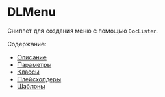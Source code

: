 # DLMenu

Сниппет для создания меню с помощью `DocLister`.

Содержание:

- [Описание](01_Описание.md)
- [Параметры](02_Параметры.md)
- [Классы](03_Классы.md)
- [Плейсхолдеры](04_Плейсхолдеры.md)
- [Шаблоны](05_Шаблоны.md)

